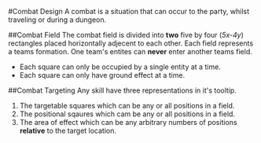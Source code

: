 #Combat Design
A combat is a situation that can occur to the party, whilst traveling or during a dungeon. 

##Combat Field
The combat field is divided into **two** five by four (*5x-4y*) rectangles placed horizontally adjecent to each other. Each field represents a teams formation. One team's entites can **never** enter another teams field. 
- Each square can only be occupied by a single entity at a time.
- Each square can only have ground effect at a time.

##Combat Targeting
Any skill have three representations in it's tooltip. 
1. The targetable squares which can be any or all positions in a field.
2. The positional sqaures which cam be any or all positions in a field.
3. The area of effect which can be any arbitrary numbers of positions **relative** to the target location. 